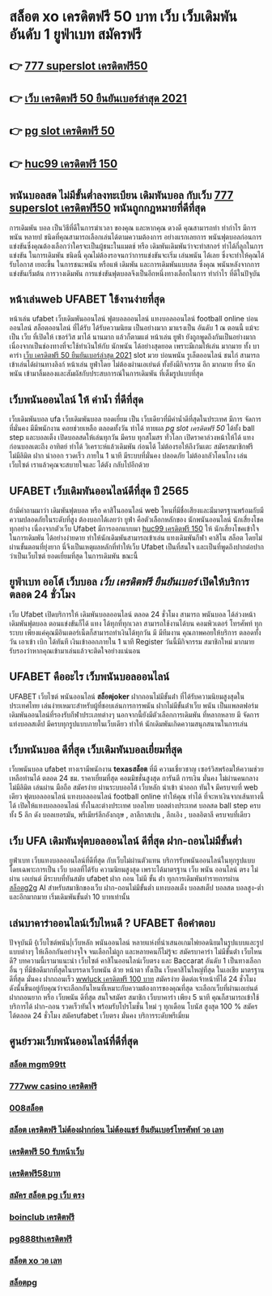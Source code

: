 # สล็อต xo เครดิตฟรี 50 บาท เว็บ เว็บเดิมพัน  อันดับ 1  ยูฟ่าเบท  สมัครฟรี

## 👉 [777 superslot เครดิตฟรี50](https://mabet.net/pg-slot-credit-free/)
## 👉 [เว็บ เครดิตฟรี 50 ยืนยันเบอร์ล่าสุด 2021](https://member.mabet.net/?action=login)
## 👉 [pg slot เครดิตฟรี 50](https://mabet.net/credit-free-50/)
## 👉 [huc99 เครดิตฟรี 150](https://mabet.net/register/)

##  พนันบอลสด ไม่มีขั้นต่ำลงทะเบียน เดิมพันบอล กับเว็บ [777 superslot เครดิตฟรี50](https://member.mabet.net/?action=login) พนันถูกกฎหมายที่ดีที่สุด

การเดิมพัน  บอล เป็นวิธีที่ดีในการฆ่าเวลา ของคุณ และหากคุณ ดวงดี คุณสามารถทำ ทำกำไร มีการพนัน หลายป ชนิดที่คุณสามารถเลือกเล่นได้ตามความต้องการ  อย่างแรกเลยการ พนันฟุตบอลก่อนการแข่งขันซึ่งคุณต้องเลือกว่าใครจะเป็นผู้ชนะในแมตช์ หรือ เดิมพันเดิมพันว่าจะทำสกอร์ ทำได้กี่ลูกในการแข่งขัน ในการเดิมพัน ชนิดนี้ คุณไม่ต้องรอจนกว่าการแข่งขันจะเริ่ม  เล่นพนัน ได้เลย ซึ่งจะทำให้คุณได้รับโอกาส เยอะขึ้น ในการชนะพนัน หรือแพ้ เดิมพัน  และการเดิมพันแบบสด  ซึ่งคุณ พนันหลังจากการแข่งขันเริ่มต้น  การวางเดิมพัน  การแข่งขันฟุตบอลจึงเป็นอีกหนึ่งทางเลือกในการ ทำกำไร ที่ดีในปัจุบัน

## หน้าเล่นweb  UFABET ใช้งานง่ายที่สุด 

หน้าเล่น  ufabet   เว็บเดิมพันออนไลน์ ฟุตบอลออนไลน์ แทงบอลออนไลน์ football online  บ่อนออนไลน์ สล็อตออนไลน์  ที่ได้รับ ได้รับความนิยม เป็นอย่างมาก มาแรงเป็น อันดับ 1   ณ ตอนนี้ แม้จะเป็น เว็บ ที่เปิดให้ เซอร์วิส มาได้  นานมาก แล้วก็ตามแต่ หน้าเล่น  ยูฟ่า ยังถูกพูดถึงกันเป็นอย่างมาก เนื่องจากเป็นช่องทางที่จะใช้ทำเงินให้กับ นักพนัน   ได้อย่างสุดยอด  เพราะมีเกมให้เล่น มากมาย ทั้ง บาคาร่า  [เว็บ เครดิตฟรี 50 ยืนยันเบอร์ล่าสุด 2021](https://mabet.net/credit-free-50/)   slot  มวย  บ่อนพนัน  รูเล็ตออนไลน์   ชนไก่ สามารถเข้าเล่นได้ผ่านทางลิงก์  หน้าเล่น  ยูฟ่าโดย ไม่ต้องผ่านเอเย่นต์  ทั้งยังมีกิจกรรม อีก มากมาย ที่รอ นักพนัน  เข้ามาลิ้มลองและสัมผัสกับประสบการณ์ในการเดิมพัน ที่เต็มรูปแบบที่สุด


##  เว็บพนันออนไลน์  ให้ ค่าน้ำ ที่ดีที่สุด  

 เว็บเดิมพันบอล  ufa  เว็บเดิมพันบอล ยอดเยี่ยม  เป็น เว็บเดียวที่มีค่าน้ำดีที่สุดในประเทศ มีการ จัดการที่มั่นคง มีมีพนักงาน คอยช่วยเหลือ ตลอดทั้งวัน    ทำได้  ทายผล *pg slot เครดิตฟรี 50* ได้ทั้ง ball step และบอลเต็ง  เปิดบอลสดให้เล่นทุกวัน มีครบ ทุกสโมสร ทั่วโลก เปิดราคาล่วงหน้าให้ได้ แทง ก่อนบอลเตะถึง  อาทิตย์  ทำได้ วิเคราะห์แล้วเดิมพัน ก่อนได้ ไม่ต้องรอให้ถึงวันเตะ สมัครสมาชิกฟรี  ไม่มีลิมิต  ฝาก   นำออก รวดเร็ว ภายใน 1 นาที มีระบบที่มั่นคง ปลอดภัย ไม่ต้องกลัวโดนโกง เล่นเว็บไซต์ เราแล้วคุณจะสบายใจและ ได้ตัง กลับไปอีกด้วย

## UFABET  เว็บเดิมพันออนไลน์ดีที่สุด ปี 2565 

ถ้ามีคำถามมาว่า เดิมพันฟุตบอล   หรือ คาสิโนออนไลน์   web ไหนที่มีชื่อเสียงและมีมาตรฐานพร้อมกับมีความปลอดภัยในระดับที่สูง ต้องบอกได้เลยว่า  ยูฟ่า คือตัวเลือกหลักของ นักพนันออนไลน์ นักเสี่ยงโชค  ทุกอย่าง  เนื่องจากตัวเว็บ Ufabet  มีการออกแบบมา [huc99 เครดิตฟรี 150](https://mabet.net/) ให้ นักเสี่ยงโชคเข้าใจในการเดิมพัน ได้อย่างง่ายดาย ทำให้นักเดิมพันสามารถเข้าเล่น แทงเดิมพันกีฬา คาสิโน  สล็อต โดยไม่ผ่านขั้นตอนที่ยุ่งยาก นี่จึงเป็นเหตุผลหลักที่ทำให้เว็บ Ufabet  เป็นที่สนใจ และเป็นที่พูดถึงปากต่อปาก ว่าเป็นเว็บไซต์    ยอดเยี่ยมที่สุด ในการเดิมพัน  ขณะนี้ 


##  ยูฟ่าเบท ออโต้ เว็บบอล  ***เว็บ เครดิตฟรี ยืนยันเบอร์*** เปิดให้บริการตลอด 24 ชั่วโมง

เว็บ Ufabet  เปิดบริการให้ เดิมพันบอลออนไลน์ ตลอด 24 ชั่วโมง  สามารถ พนันบอล  ได้ล่วงหน้า เดิมพันฟุตบอล  ตอนแข่งขันก็ได้  แทง ได้ทุกที่ทุกเวลา สามารถใช้งานได้บน คอมพิวเตอร์ โทรศัพท์ ทุกระบบ เพียงแค่คุณมีอินเตอร์เน็ตก็สามารถทำเงินได้ทุกวัน มี มีทีมงาน คุณภาพคอยให้บริการ ตลอดทั้งวัน   เอาเข้า  เบิก ได้ทันที  เงินเข้าออกภายใน 1 นาที  Register วันนี้มีกิจกรรม  สมาชิกใหม่ มากมาย  รับรองว่าหากคุณเข้ามาเล่นแล้วจะติดใจอย่างแน่นอน 


## UFABET คืออะไร เว็บพนันบอลออนไลน์

UFABET เว็บไซต์  พนันออนไลน์ **สล็อตjoker** ฝากถอนไม่มีขั้นต่ํา  ที่ได้รับความนิยมสูงสุดในประเทศไทย เล่นง่ายเหมาะสำหรับผู้ที่ชอบเล่นการการพนัน  ฝากไม่มีขั้นต่ําเว็บ พนัน  เป็นแพลตฟอร์มเดิมพันออนไลน์ที่รองรับกีฬาประเภทต่างๆ นอกจากนี้ยังมีตัวเลือกการเดิมพัน ที่หลากหลาย มี จัดการ  แท่งบอลสเต็ป  มีครบทุกรูปแบบภายในเว็บเดียว ทำให้  นักเดิมพันเกิดความสนุกสนานในการเล่น

## เว็บพนันบอล ดีที่สุด เว็บเดิมพันบอลเยี่ยมที่สุด

 เว็บพนันบอล   ufabet  ทางเรามีพนักงาน  **texasสล็อต** ที่มี ความเชี่ยวชาญ  เซอร์วิสพร้อมให้ความช่วยเหลือท่านได้  ตลอด 24 ชม.  ราคาเยี่ยมที่สุด  คอมมิชชั่นสูงสุด  การันตี  การเงิน  มั่นคง  ไม่ผ่านคนกลาง   ไม่มีลิมิต  เล่นผ่าน มือถือ สมัครง่าย  ผ่านระบบออโต้  เว็บหลัก   นำเข้า   นำออก ทันใจ มีครบจบที่ web  เดียว ฟุตบอลออนไลน์ แทงบอลออนไลน์ football online ทำให้คุณ ทำได้ ที่จะหาเงินจากเส้นทางนี้ได้ เปิดให้แทงบอลออนไลน์ ทั้งในละต่างประเทศ บอลไทย  บอลต่างประเทศ บอลสด  ball step ครบทั้ง 5 ลีก ดัง  บอลเยอรมัน, พรีเมียร์ลีกอังกฤษ , ลาลีกาสเปน , ลีกเอิง ,  บอลอิตาลี ครบจบที่เดียว

## เว็บ UFA  เดิมพันฟุตบอลออนไลน์ ดีที่สุด ฝาก-ถอนไม่มีขั้นต่ำ

ยูฟ่าเบท เว็บแทงบอลออนไลน์ที่ดีที่สุด กับเว็บไม่ผ่านตัวแทน  บริการรับพนันออนไลน์ในทุกรูปแบบ โดยเฉพาะการเป็น เว็บ บอลที่ได้รับ ความนิยมสูงสุด เพราะได้มาตรฐาน เว็บ พนัน ออนไลน์ ตรง ไม่ ผ่าน เอเย่นต์ มีระบบที่ทันสมัย ufabet ฝาก ถอน ไม่มี ขั้น ต่ํา ทุกการเดิมพันทำรายการผ่าน [สล็อตg2g](https://member.mabet.net/?action=login) AI สำหรับสมาชิกของเว็บ ฝาก-ถอนไม่มีขั้นต่ำ แทงบอลเต็ง บอลสเต็ป บอลสด บอลสูง-ต่ำ และอีกมากมาย เริ่มเดิมพันขั้นต่ำ 10 บาทเท่านั้น


## เล่นบาคาร่าออนไลน์เว็บไหนดี ? UFABET คือคำตอบ

ปัจจุบันมี {เว็บไซต์พนัน|เว็บหลัก พนันออนไลน์ หลายแห่งที่นำเสนอเกมไพ่ยอดนิยมในรูปแบบและรูปแบบต่างๆ ให้เลือกกันอย่างจุใจ จนเลือกไม่ถูก และหลายคนก็ไม่รู้จะ  สมัครบาคาร่า ไม่มีขั้นต่ํา  เว็บไหนดี? บทความนี้เรามาแนะนำ เว็บไซต์ คาสิโนออนไลน์เว็บตรง และ Baccarat อันดับ 1 เป็นทางเลือกอื่น ๆ ที่มีข้อดีมากที่สุดในบรรดาเว็บพนัน ด้วย หน้าตา ทั้งเป็น เว็บคาสิโนใหญ่ที่สุด   ในเอเชีย มาตรฐานดีที่สุด มั่นคง ฝากถอนเร็ว [wwluck เครดิตฟรี 100 บาท](https://mabet.net/20-free-100/)  สมัครง่าย ติดต่อเจ้าหน้าที่ได้ 24 ชั่วโมง  ดังนั้นขึ้นอยู่กับคุณว่าจะเลือกอันไหนที่เหมาะกับความต้องการของคุณที่สุด จะเลือกเว็บที่ผ่านเอเย่นต์ ฝากถอนยาก หรือ เว็บพนัน ดีที่สุด สนใจสมัคร สมาชิก เว็บบาคาร่า  เพียง 5 นาที คุณก็สามารถเข้าใช้ บริการได้ ฝาก-ถอน รวดเร็วทันใจ พร้อมรับโปรโมชั่น ใหม่ ๆ ทุกเดือน โบนัส สูงสุด 100 % สมัคร ได้ตลอด 24 ชั่วโมง   สมัครufabet เว็บตรง มั่นคง  บริการระดับพรีเมี่ยม 

## ศูนย์รวมเว็บพนันออนไลน์ที่ดีที่สุด

### [สล็อต mgm99tt](https://atom.io/themes/สล็อตเว็บแม่%20MABET.net%20สล็อต999ฟรีเครดิต%20008%20สล็อต%20สล็อตแตกหนัก%2020รับ100)
### [777ww casino เครดิตฟรี](https://atom.io/themes/สล็อตเว็บแม่%20MABET.net%20สล็อต%20ฝาก%2020%20รับ%20100%20ล่าสุด%20008%20สล็อต%20สล็อตแตกหนัก%2020รับ100)
### [008สล็อต](https://atom.io/themes/สล็อตเว็บแม่%20MABET.net%20พุซซี่888%20เครดิตฟรี50%20008%20สล็อต%20สล็อตแตกหนัก%2020รับ100)
### [สล็อต เครดิตฟรี ไม่ต้องฝากก่อน ไม่ต้องแชร์ ยืนยันเบอร์โทรศัพท์ วอ เลท](https://atom.io/themes/สล็อตเว็บแม่%20MABET.net%20สล็อตaka%20008%20สล็อต%20สล็อตแตกหนัก%2020รับ100)
### [เครดิตฟรี 50 รับหน้าเว็บ](https://atom.io/themes/สล็อตเว็บแม่%20MABET.net%20ซุปเปอร์%20สล็อต%20เครดิตฟรี%2050%20008%20สล็อต%20สล็อตแตกหนัก%2020รับ100)
### [เครดิตฟรี58บาท](https://atom.io/themes/สล็อตเว็บแม่%20MABET.net%20เครดิตฟรี%20ยืนยันตัวตน%20008%20สล็อต%20สล็อตแตกหนัก%2020รับ100)
### [สมัคร สล็อต pg เว็บ ตรง](https://atom.io/themes/สล็อตเว็บแม่%20MABET.net%20joker%20สล็อต%20888%20008%20สล็อต%20สล็อตแตกหนัก%2020รับ100)
### [boinclub เครดิตฟรี](https://atom.io/themes/สล็อตเว็บแม่%20MABET.net%20y9เครดิตฟรี%20008%20สล็อต%20สล็อตแตกหนัก%2020รับ100)
### [pg888thเครดิตฟรี](https://atom.io/themes/สล็อตเว็บแม่%20MABET.net%20เครดิตฟรี68%20008%20สล็อต%20สล็อตแตกหนัก%2020รับ100)
### [สล็อต xo วอ เลท](https://atom.io/themes/สล็อตเว็บแม่%20MABET.net%20สมัคร%20ufabet%20ทางเข้ามือถือ%20008%20สล็อต%20สล็อตแตกหนัก%2020รับ100)
### [สล็อตpg](https://atom.io/themes/สล็อตเว็บแม่%20MABET.net%20pgสล็อต%20008%20สล็อต%20สล็อตแตกหนัก%2020รับ100)